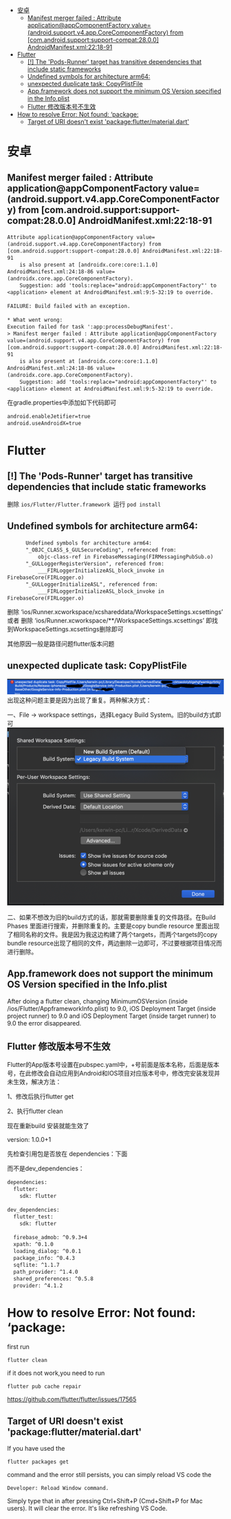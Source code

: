 - [安卓](#安卓)
	- [Manifest merger failed : Attribute application@appComponentFactory value=(android.support.v4.app.CoreComponentFactory) from [com.android.support:support-compat:28.0.0] AndroidManifest.xml:22:18-91](#manifest-merger-failed--attribute-applicationappcomponentfactory-valueandroidsupportv4appcorecomponentfactory-from-comandroidsupportsupport-compat2800-androidmanifestxml2218-91)
- [Flutter](#flutter)
	- [[!] The 'Pods-Runner' target has transitive dependencies that include static frameworks](#-the-pods-runner-target-has-transitive-dependencies-that-include-static-frameworks)
	- [Undefined symbols for architecture arm64:](#undefined-symbols-for-architecture-arm64)
	- [unexpected duplicate task: CopyPlistFile](#unexpected-duplicate-task-copyplistfile)
	- [App.framework does not support the minimum OS Version specified in the Info.plist](#appframework-does-not-support-the-minimum-os-version-specified-in-the-infoplist)
	- [Flutter 修改版本号不生效](#flutter-修改版本号不生效)
- [How to resolve Error: Not found: ‘package:](#how-to-resolve-error-not-found-package)
	- [Target of URI doesn't exist 'package:flutter/material.dart'](#target-of-uri-doesnt-exist-packagefluttermaterialdart)

# 安卓

## Manifest merger failed : Attribute application@appComponentFactory value=(android.support.v4.app.CoreComponentFactory) from [com.android.support:support-compat:28.0.0] AndroidManifest.xml:22:18-91
```shell
Attribute application@appComponentFactory value=(android.support.v4.app.CoreComponentFactory) from [com.android.support:support-compat:28.0.0] AndroidManifest.xml:22:18-91
	is also present at [androidx.core:core:1.1.0] AndroidManifest.xml:24:18-86 value=(androidx.core.app.CoreComponentFactory).
	Suggestion: add 'tools:replace="android:appComponentFactory"' to <application> element at AndroidManifest.xml:9:5-32:19 to override.
 
FAILURE: Build failed with an exception.
 
* What went wrong:
Execution failed for task ':app:processDebugManifest'.
> Manifest merger failed : Attribute application@appComponentFactory value=(android.support.v4.app.CoreComponentFactory) from [com.android.support:support-compat:28.0.0] AndroidManifest.xml:22:18-91
  	is also present at [androidx.core:core:1.1.0] AndroidManifest.xml:24:18-86 value=(androidx.core.app.CoreComponentFactory).
  	Suggestion: add 'tools:replace="android:appComponentFactory"' to <application> element at AndroidManifest.xml:9:5-32:19 to override.
```

在gradle.properties中添加如下代码即可

```properties
android.enableJetifier=true
android.useAndroidX=true
```

# Flutter

## [!] The 'Pods-Runner' target has transitive dependencies that include static frameworks

删除 `ios/Flutter/Flutter.framework `运行 `pod install`


##  Undefined symbols for architecture arm64:

```shell
      Undefined symbols for architecture arm64:
      "_OBJC_CLASS_$_GULSecureCoding", referenced from:
          objc-class-ref in FirebaseMessaging(FIRMessagingPubSub.o)
      "_GULLoggerRegisterVersion", referenced from:
          ___FIRLoggerInitializeASL_block_invoke in FirebaseCore(FIRLogger.o)
      "_GULLoggerInitializeASL", referenced from:
          ___FIRLoggerInitializeASL_block_invoke in FirebaseCore(FIRLogger.o)
```

删除 ‘ios/Runner.xcworkspace/xcshareddata/WorkspaceSettings.xcsettings’
或者 删除 ‘ios/Runner.xcworkspace/**/WorkspaceSettings.xcsettings’
即找到WorkspaceSettings.xcsettings删除即可

其他原因一般是路径问题flutter版本问题


## unexpected duplicate task: CopyPlistFile

![error](./image/error.png)
出现这种问题主要是因为出现了重复。两种解决方式：

一、File -> workspace settings，选择Legacy Build System。旧的build方式即可
![error](./image/error2.png)

二、如果不想改为旧的build方式的话，那就需要删除重复的文件路径。在Build Phases 里面进行搜索，并删除重复的。主要是copy bundle resource 里面出现了相同名称的文件。我是因为我这边构建了两个targets，而两个targets的copy bundle resource出现了相同的文件，两边删除一边即可，不过要根据项目情况而进行删除。


## App.framework does not support the minimum OS Version specified in the Info.plist

After doing a flutter clean, changing MinimumOSVersion (inside /ios/Flutter/AppframeworkInfo.plist) to 9.0, iOS Deployment Target (inside project runner) to 9.0 and iOS Deployment Target (inside target runner) to 9.0 the error disappeared.


## Flutter 修改版本号不生效

Flutter的App版本号设置在pubspec.yaml中，+号前面是版本名称，后面是版本号，在此修改会自动应用到Android和IOS项目对应版本号中，修改完安装发现并未生效，解决方法：

1、修改后执行flutter get

2、执行flutter clean

现在重新build 安装就能生效了

version: 1.0.0+1

先检查引用包是否放在 dependencies：下面

而不是dev_dependencies：

```
dependencies:
  flutter:
    sdk: flutter

dev_dependencies:
  flutter_test:
    sdk: flutter

  firebase_admob: ^0.9.3+4
  xpath: ^0.1.0
  loading_dialog: ^0.0.1
  package_info: ^0.4.3
  sqflite: ^1.1.7
  path_provider: ^1.4.0
  shared_preferences: ^0.5.8
  provider: ^4.1.2

```


# How to resolve Error: Not found: ‘package:
first run
```sh
flutter clean

```
if it does not work,you need to run
```
flutter pub cache repair

```
https://github.com/flutter/flutter/issues/17565

## Target of URI doesn't exist 'package:flutter/material.dart'

If you have used the 
```
flutter packages get
``` 
command and the error still persists, you can simply reload VS code the 
```
Developer: Reload Window command.
```
 Simply type that in after pressing Ctrl+Shift+P (Cmd+Shift+P for Mac users). It will clear the error. It's like refreshing VS Code.